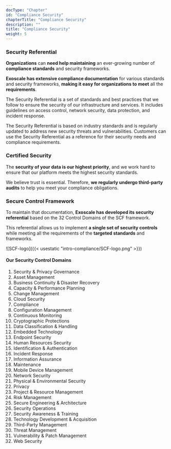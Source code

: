 ```yaml
---
docType: "Chapter"
id: "Compliance Security"
chapterTitle: "Compliance Security"
description: ""
title: "Compliance Security"
weight: 5
---
```


### **Security Referential**

**Organizations** can **need help maintaining** an ever-growing number of **compliance standards** and security frameworks.

**Exoscale has extensive compliance documentation** for various standards and security frameworks, **making it easy for organizations to meet** all the **requirements**.

The Security Referential is a set of standards and best practices that we follow to ensure the security of our infrastructure and services. It includes guidelines on access control, network security, data protection, and incident response.

The Security Referential is based on industry standards and is regularly updated to address new security threats and vulnerabilities. Customers can use the Security Referential as a reference for their security needs and compliance requirements.

### **Certified Security**

The **security of your data is our highest priority**, and we work hard to ensure that our platform meets the highest security standards.

We believe trust is essential. Therefore, **we regularly undergo third-party audits** to help you meet your compliance obligations.

### **Secure Control Framework**

To maintain that documentation, **Exoscale has developed its security referential** based on the 32 Control Domains of the SCF framework.

This referential allows us to implement **a single set of security controls** while meeting all the requirements of the **targeted standards** and frameworks.

![SCF-logo]({{< usestatic "intro-compliance/SCF-logo.png" >}}) 

#### **Our Security Control Domains**

1. Security & Privacy Governance
1. Asset Management
1. Business Continuity & Disaster Recovery
1. Capacity & Performance Planning
1. Change Management
1. Cloud Security
1. Compliance
1. Configuration Management
1. Continuous Monitoring
1. Cryptographic Protections
1. Data Classification & Handling
1. Embedded Technology
1. Endpoint Security
1. Human Resources Security
1. Identification & Authentication
1. Incident Response
1. Information Assurance
1. Maintenance
1. Mobile Device Management
1. Network Security
1. Physical & Environmental Security
1. Privacy
1. Project & Resource Management
1. Risk Management
1. Secure Engineering & Architecture
1. Security Operations
1. Security Awareness & Training
1. Technology Development & Acquisition
1. Third-Party Management
1. Threat Management
1. Vulnerability & Patch Management
1. Web Security

